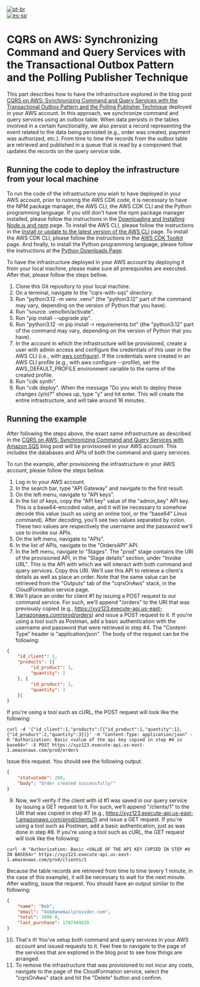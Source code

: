 [![pt-br](https://img.shields.io/badge/lang-pt--br-green.svg)](README.pt-br.md)<br />
[![es-sp](https://img.shields.io/badge/lang-es--sp-green.svg)](README.es-sp.md)

# CQRS on AWS: Synchronizing Command and Query Services with the Transactional Outbox Pattern and the Polling Publisher Technique

This part describes how to have the infrastructure explored in the blog post [CQRS on AWS: Synchronizing Command and Query Services with the Transactional Outbox Pattern and the Polling Publisher Technique](https://aws.amazon.com/pt/blogs/aws-brasil/cqrs-na-aws-sincronizando-os-servicos-de-command-e-query-com-o-padrao-transactional-outbox-e-a-tecnica-polling-publisher)
deployed in your AWS account. In this approach, we synchronize command and query services using an outbox table. When data
persists in the tables involved in a certain functionality, we also persist a record representing the event related to the
data being persisted (e.g., order was created, payment was authorized, etc.). From time to time the records from the outbox
table are retrieved and published in a queue that is read by a component that updates the records on the query service side.

## Running the code to deploy the infrastructure from your local machine

To run the code of the infrastructure you wish to have deployed in your AWS account, prior to running the AWS CDK code,
it is necessary to have the NPM package manager, the AWS CLI, the AWS CDK CLI and the Python programming language. If you
still don't have the npm package manager installed, please follow the instructions in the [Downloading and Installing Node.js and npm](https://docs.npmjs.com/downloading-and-installing-node-js-and-npm)
page. To install the AWS CLI, please follow the instructions in the [Install or update to the latest version of the AWS CLI](https://docs.aws.amazon.com/cli/latest/userguide/getting-started-install.html)
page. To install the AWS CDK CLI, please follow the instructions in the [AWS CDK Toolkit](https://docs.aws.amazon.com/cdk/v2/guide/cli.html)
page. And finally, to install the Python programming language, please follow the instructions at the [Python Downloads Page](https://www.python.org/downloads).

To have the infrastructure deployed in your AWS account by deploying it from your local machine, please make sure all
prerequisites are executed. After that, please follow the steps bellow.

1. Clone this Git repository to your local machine.
2. On a terminal, navigate to the "cqrs-with-sqs" directory.
3. Run "python3.12 -m venv .venv" (the "python3.12" part of the command may vary, depending on the version of Python that you have).
4. Run "source .venv/bin/activate".
5. Run "pip install --upgrade pip".
6. Run "python3.12 -m pip install -r requirements.txt" (the "python3.12" part of the command may vary, depending on the version of Python that you have).
7. In the account in which the infrastructure will be provisioned, create a user with admin access and configure the credentials of this user in the AWS CLI (i.e., with [aws configure](https://docs.aws.amazon.com/cli/latest/userguide/cli-chap-configure.html)). If the credentials were created in an AWS CLI profile (e.g., with aws configure --profile), set the AWS_DEFAULT_PROFILE environment variable to the name of the created profile. 
8. Run "cdk synth".
9. Run "cdk deploy". When the message "Do you wish to deploy these changes (y/n)?" shows up, type "y" and hit enter. This will create the entire infrastructure, and will take around 16 minutes.

## Running the example

After following the steps above, the exact same infrastructure as described in the [CQRS on AWS: Synchronizing Command and Query Services
with Amazon SQS](https://aws.amazon.com/pt/blogs/aws-brasil/cqrs-na-aws-sincronizando-os-servicos-de-command-e-query-com-o-amazon-sqs) blog post will be provisioned in your AWS account. This includes the databases and APIs of both the
command and query services.

To run the example, after provisioning the infrastructure in your AWS account, please follow the steps bellow.

1. Log in to your AWS account.
2. In the search bar, type "API Gateway" and navigate to the first result.
3. On the left menu, navigate to "API keys".
4. In the list of keys, copy the "API key" value of the "admin_key" API key. This is a base64-encoded value, and it will be necessary to somehow decode this value (such as using an online tool, or the "base64" Linux command). After decoding, you'll see two values separated by colon. These two values are respectively the username and the password we'll use to invoke our APIs. 
5. On the left menu, navigate to "APIs".
6. In the list of APIs, navigate to the "OrdersAPI" API.
7. In the left menu, navigate to "Stages". The "prod" stage contains the URI of the provisioned API, in the "Stage details" section, under "Invoke URL". This is the API with which we will interact with both command and query services. Copy this URI. We'll use this API to retrieve a client's details as well as place an order. Note that the same value can be retrieved from the "Outputs" tab of the "cqrsOnAws" stack, in the CloudFormation service page.
8. We'll place an order for client #1 by issuing a POST request to our command service. For such, we'll append "/orders" to the URI that was previously copied (e.g., https://xyz123.execute-api.us-east-1.amazonaws.com/prod/orders) and issue a POST request to it. If you're using a tool such as Postman, add a basic authentication with the username and password that were retrieved in step #4. The "Content-Type" header is "application/json". The body of the request can be the following:
```json
{
    "id_client": 1,
    "products": [{
         "id_product": 1,
         "quantity": 1
    }, {
         "id_product": 2,
         "quantity": 3
    }]
}
```
If you're using a tool such as cURL, the POST request will look like the following:
```shell
curl -d '{"id_client":1,"products":[{"id_product":1,"quantity":1},{"id_product":2,"quantity":3}]}' -H "Content-Type: application/json" -H "Authorization: Basic <value of the api key copied in step #4 in base64>" -X POST https://xyz123.execute-api.us-east-1.amazonaws.com/prod/orders
```
Issue this request. You should see the following output:
```json
{
    "statusCode": 200,
    "body": "Order created successfully!"
}
```
9. Now, we'll verify if the client with id #1 was saved in our query service by issuing a GET request to it. For such, we'll append "/clients/1" to the URI that was copied in step #7 (e.g., https://xyz123.execute-api.us-east-1.amazonaws.com/prod/clients/1) and issue a GET request. If you're using a tool such as Postman, add a basic authentication, just as was done in step #8. If you're using a tool such as cURL, the GET request will look like the following:
```shell
curl -H "Authorization: Basic <VALUE OF THE API KEY COPIED IN STEP #4 IN BASE64>" https://xyz123.execute-api.us-east-1.amazonaws.com/prod/clients/1
```
Because the table records are retrieved from time to time (every 1 minute, in the case of this example), it will be necessary to wait for the next minute. After waiting, issue the request. You should have an output similar to the following:
```json
{
    "name": "Bob",
    "email": "bob@anemailprovider.com",
    "total": 3000.0,
    "last_purchase": 1707484820
}
```
10. That's it! You've setup both command and query services in your AWS account and issued requests to it. Feel free to navigate to the page of the services that are explored in the blog post to see how things are arranged.
11. To remove the infrastructure that was provisioned to not incur any costs, navigate to the page of the CloudFormation service, select the "cqrsOnAws" stack and hit the "Delete" button and confirm.